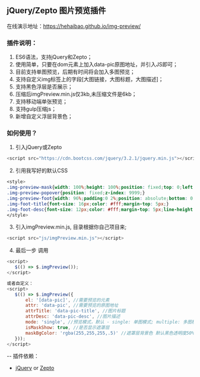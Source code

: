 ## jQuery/Zepto 图片预览插件

在线演示地址：https://hehaibao.github.io/img-preview/

### 插件说明：

1. ES6语法，支持jQuery和Zepto；
2. 使用简单，只要在dom元素上加入data-pic原图地址，并引入JS即可；
3. 目前支持单图预览，后期有时间将会加入多图预览；
4. 支持自定义img标签上的字段[大图链接，大图标题，大图描述]；
5. 支持黑色浮层是否展示；
6. 压缩后imgPreview.min.js仅3kb,未压缩文件是6kb；
7. 支持移动端单张预览；
8. 支持gulp压缩js；
9. 新增自定义浮层背景色；

### 如何使用？

1. 引入jQuery或Zepto

```javascript
<script src="https://cdn.bootcss.com/jquery/3.2.1/jquery.min.js"></script>
```

2. 引用我写好的默认CSS

```css
<style>
.img-preview-mask{width: 100%;height: 100%;position: fixed;top: 0;left: 0;z-index: 9998;}
.img-preview-popover{position: fixed;z-index: 9999;}
.img-preview-foot{width: 96%;padding:0 2%;position: absolute;bottom: 0;background-color: rgba(0,0,0,.5);}
.img-foot-title{font-size: 16px;color: #fff;margin-top: 5px;}
.img-foot-desc{font-size: 12px;color: #fff;margin-top: 5px;line-height: 24px;}
</style>
```

3. 引入imgPreview.min.js, 目录根据你自己项目来;

```javascript
<script src="js/imgPreview.min.js"></script>
```

4. 最后一步 调用

```javascript
<script>
   $(() => $.imgPreview());
</script>

或者自定义：
<script>
   $(() => $.imgPreview({
       el: '[data-pic]', //需要预览的元素
       attr: 'data-pic', //需要预览的原图地址
       attrTitle: 'data-pic-title', //图片标题
       attrDesc: 'data-pic-desc', //图片描述
       mode: 'single', //预览模式，默认 - single: 单图模式; multiple: 多图模式（TODO）;
       isMaskShow: true, //是否显示遮罩层
       maskBgColor: 'rgba(255,255,255,.5)' //遮罩层背景色 默认黑色透明度50%
   }));
</script>
```


-- 插件依赖：

* [jQuery](http://jquery.com/) or [Zepto](http://www.zeptojs.cn/)
